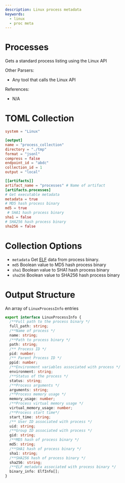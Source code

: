 ```yaml
---
description: Linux process metadata
keywords:
  - linux
  - proc meta
---
```


# Processes

Gets a standard process listing using the Linux API

Other Parsers:

- Any tool that calls the Linux API

References:

- N/A

# TOML Collection

```toml
system = "Linux"

[output]
name = "process_collection"
directory = "./tmp"
format = "jsonl"
compress = false
endpoint_id = "abdc"
collection_id = 1
output = "local"

[[artifacts]]
artifact_name = "processes" # Name of artifact
[artifacts.processes]
# Get executable metadata
metadata = true 
# MD5 hash process binary
md5 = true 
 # SHA1 hash process binary
sha1 = false
# SHA256 hash process binary
sha256 = false
```

# Collection Options

- `metadata` Get [ELF](elf.md) data from process binary.
- `md5` Boolean value to MD5 hash process binary
- `sha1` Boolean value to SHA1 hash process binary
- `sha256` Boolean value to SHA256 hash process binary

# Output Structure

An array of `LinuxProcessInfo` entries

```typescript
export interface LinuxProcessInfo {
  /**Full path to the process binary */
  full_path: string;
  /**Name of process */
  name: string;
  /**Path to process binary */
  path: string;
  /** Process ID */
  pid: number;
  /** Parent Process ID */
  ppid: number;
  /**Environment variables associated with process */
  environment: string;
  /**Status of the process */
  status: string;
  /**Process arguments */
  arguments: string;
  /**Process memory usage */
  memory_usage: number;
  /**Process virtual memory usage */
  virtual_memory_usage: number;
  /**Process start time*/
  start_time: string;
  /** User ID associated with process */
  uid: string;
  /**Group ID associated with process */
  gid: string;
  /**MD5 hash of process binary */
  md5: string;
  /**SHA1 hash of process binary */
  sha1: string;
  /**SHA256 hash of process binary */
  sha256: string;
  /**ELF metadata associated with process binary */
  binary_info: ElfInfo[];
}
```
